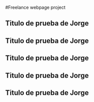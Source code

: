 #Freelance webpage project

## Titulo de prueba de Jorge
## Titulo de prueba de Jorge
## Titulo de prueba de Jorge
## Titulo de prueba de Jorge
## Titulo de prueba de Jorge